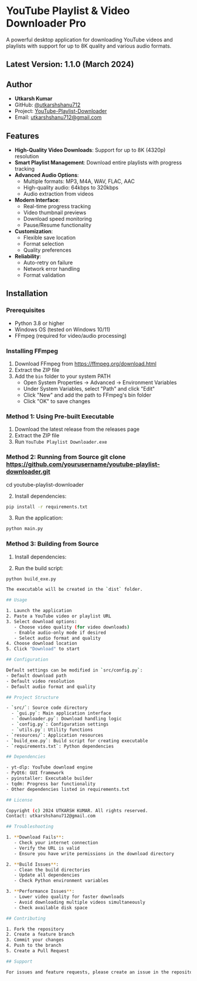 # YouTube Playlist & Video Downloader Pro

A powerful desktop application for downloading YouTube videos and playlists with support for up to 8K quality and various audio formats.

## Latest Version: 1.1.0 (March 2024)

## Author
- **Utkarsh Kumar**
- GitHub: [@utkarshshanu712](https://github.com/utkarshshanu712)
- Project: [YouTube-Playlist-Downloader](https://github.com/utkarshshanu712/YouTube-Playlist-Downloader)
- Email: utkarshshanu712@gmail.com

## Features

- **High-Quality Video Downloads**: Support for up to 8K (4320p) resolution
- **Smart Playlist Management**: Download entire playlists with progress tracking
- **Advanced Audio Options**: 
  - Multiple formats: MP3, M4A, WAV, FLAC, AAC
  - High-quality audio: 64kbps to 320kbps
  - Audio extraction from videos
- **Modern Interface**:
  - Real-time progress tracking
  - Video thumbnail previews
  - Download speed monitoring
  - Pause/Resume functionality
- **Customization**:
  - Flexible save location
  - Format selection
  - Quality preferences
- **Reliability**:
  - Auto-retry on failure
  - Network error handling
  - Format validation

## Installation

### Prerequisites
- Python 3.8 or higher
- Windows OS (tested on Windows 10/11)
- FFmpeg (required for video/audio processing)

### Installing FFmpeg
1. Download FFmpeg from https://ffmpeg.org/download.html
2. Extract the ZIP file
3. Add the `bin` folder to your system PATH
   - Open System Properties → Advanced → Environment Variables
   - Under System Variables, select "Path" and click "Edit"
   - Click "New" and add the path to FFmpeg's bin folder
   - Click "OK" to save changes

### Method 1: Using Pre-built Executable
1. Download the latest release from the releases page
2. Extract the ZIP file
3. Run `YouTube Playlist Downloader.exe`


### Method 2: Running from Source git clone https://github.com/yourusername/youtube-playlist-downloader.git
cd youtube-playlist-downloader


2. Install dependencies:

```bash
pip install -r requirements.txt
```

3. Run the application:

```bash
python main.py
```


### Method 3: Building from Source

1. Install dependencies:


2. Run the build script:

```bash
python build_exe.py

The executable will be created in the `dist` folder.

## Usage

1. Launch the application
2. Paste a YouTube video or playlist URL
3. Select download options:
   - Choose video quality (for video downloads)
   - Enable audio-only mode if desired
   - Select audio format and quality
4. Choose download location
5. Click "Download" to start

## Configuration

Default settings can be modified in `src/config.py`:
- Default download path
- Default video resolution
- Default audio format and quality

## Project Structure

- `src/`: Source code directory
  - `gui.py`: Main application interface
  - `downloader.py`: Download handling logic
  - `config.py`: Configuration settings
  - `utils.py`: Utility functions
- `resources/`: Application resources
- `build_exe.py`: Build script for creating executable
- `requirements.txt`: Python dependencies

## Dependencies

- yt-dlp: YouTube download engine
- PyQt6: GUI framework
- pyinstaller: Executable builder
- tqdm: Progress bar functionality
- Other dependencies listed in requirements.txt

## License

Copyright (c) 2024 UTKARSH KUMAR. All rights reserved.
Contact: utkarshshanu712@gmail.com

## Troubleshooting

1. **Download Fails**:
   - Check your internet connection
   - Verify the URL is valid
   - Ensure you have write permissions in the download directory

2. **Build Issues**:
   - Clean the build directories
   - Update all dependencies
   - Check Python environment variables

3. **Performance Issues**:
   - Lower video quality for faster downloads
   - Avoid downloading multiple videos simultaneously
   - Check available disk space

## Contributing

1. Fork the repository
2. Create a feature branch
3. Commit your changes
4. Push to the branch
5. Create a Pull Request

## Support

For issues and feature requests, please create an issue in the repository or contact the developer directly.
```
